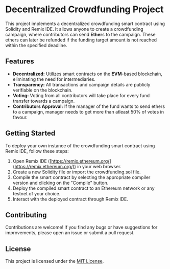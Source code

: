 # **Decentralized Crowdfunding Project**

This project implements a decentralized crowdfunding smart contract using Solidity and Remix IDE. It allows anyone to create a crowdfunding campaign, where contributors can send **Ether**s to the campaign. These ethers can later be refunded if the funding target amount is not reached within the specified deadline.

## **Features**

- **Decentralized:** Utilizes smart contracts on the **EVM**-based blockchain, eliminating the need for intermediaries.
- **Transparency:** All transactions and campaign details are publicly verifiable on the blockchain.
- **Voting:** Voting from all contributors will take place for every fund transfer towards a campaign.
- **Contributors Approval:** If the manager of the fund wants to send ethers to a campaign, manager needs to get more than atleast 50% of votes in favour. 

## **Getting Started**

To deploy your own instance of the crowdfunding smart contract using Remix IDE, follow these steps:

1. Open Remix IDE ([https://remix.ethereum.org/](https://remix.ethereum.org/)) in your web browser.
2. Create a new Solidity file or import the crowdfunding.sol file.
3. Compile the smart contract by selecting the appropriate compiler version and clicking on the "Compile" button.
4. Deploy the compiled smart contract to an Ethereum network or any testnet of your choice.
5. Interact with the deployed contract through Remix IDE.

## **Contributing**

Contributions are welcome! If you find any bugs or have suggestions for improvements, please open an issue or submit a pull request.

## **License**

This project is licensed under the [MIT License](LICENSE).
